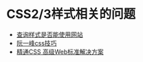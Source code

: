 # CSS2/3样式相关的问题

- [查询样式是否能使用网站](http://caniuse.com/#feat=flexbox)
- [阮一峰css技巧](http://www.ruanyifeng.com/blog/2010/03/css_cookbook.html)
- [精通CSS 高级Web标准解决方案](http://baike.baidu.com/link?url=5PsfJ3_QqBxoW9L0sYY6qN3LPHNOqKeatMYq8vswYVe5NUNmjHJvpMTbq96jmxnhD9YmHehDzCpK2_EBFoy1yY6t1i4QlzbLdYT_4sGS-TAiyDWeQCbOvSDCwk4hu295gX2dHimATw2OnxSONO34thnn4blaaqi9TIUanSh8dTQpa53UzETKlfY9VR9bguaSrOhomOEpkp48lQC0sEzItuek4mBXP-SgDHJ39_4y9M_)


